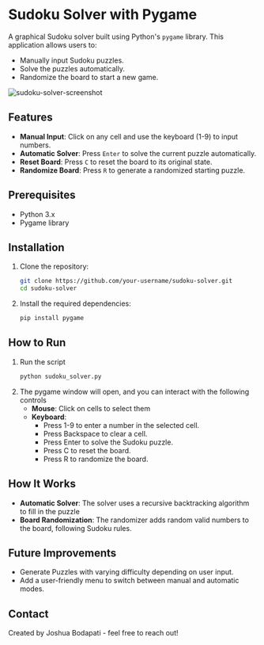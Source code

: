 # Sudoku Solver with Pygame

A graphical Sudoku solver built using Python's `pygame` library. This application allows users to:
- Manually input Sudoku puzzles.
- Solve the puzzles automatically.
- Randomize the board to start a new game.

![sudoku-solver-screenshot](./assets/sudoku-solver-screenshot.png)

## Features
- **Manual Input**: Click on any cell and use the keyboard (1-9) to input numbers.
- **Automatic Solver**: Press `Enter` to solve the current puzzle automatically.
- **Reset Board**: Press `C` to reset the board to its original state.
- **Randomize Board**: Press `R` to generate a randomized starting puzzle.

## Prerequisites
- Python 3.x
- Pygame library

## Installation

1. Clone the repository:
   ```bash
   git clone https://github.com/your-username/sudoku-solver.git
   cd sudoku-solver
2. Install the required dependencies:
   ```bash
   pip install pygame

## How to Run

1. Run the script
   ```bash
   python sudoku_solver.py

2. The pygame window will open, and you can interact with the following controls
   - **Mouse**: Click on cells to select them
   - **Keyboard**:
     - Press 1-9 to enter a number in the selected cell.
     - Press Backspace to clear a cell.
     - Press Enter to solve the Sudoku puzzle.
     - Press C to reset the board.
     - Press R to randomize the board.
    
## How It Works

- **Automatic Solver**: The solver uses a recursive backtracking algorithm to fill in the puzzle
- **Board Randomization**:     The randomizer adds random valid numbers to the board, following Sudoku rules.

## Future Improvements

- Generate Puzzles with varying difficulty depending on user input.
- Add a user-friendly menu to switch between manual and automatic modes.

## Contact

Created by Joshua Bodapati - feel free to reach out!












   
